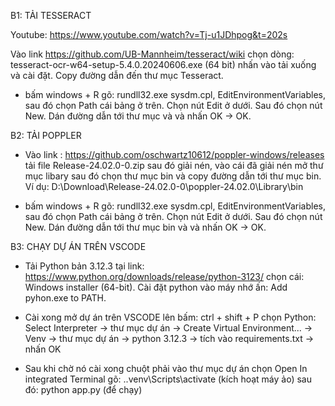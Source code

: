 B1: TẢI TESSERACT

Youtube: https://www.youtube.com/watch?v=Tj-u1JDhpog&t=202s

Vào link https://github.com/UB-Mannheim/tesseract/wiki chọn dòng: tesseract-ocr-w64-setup-5.4.0.20240606.exe (64 bit) nhấn vào tải xuống và cài đặt. Copy đường dẫn đến thư mục Tesseract.

- bấm windows + R gõ: rundll32.exe sysdm.cpl, EditEnvironmentVariables, sau đó chọn Path cái bảng ở trên. Chọn nút Edit ở dưới. Sau đó chọn nút New. Dán đường dẫn tới thư mục và và nhấn OK -> OK.

B2: TẢI POPPLER

- Vào link : https://github.com/oschwartz10612/poppler-windows/releases tải file Release-24.02.0-0.zip sau đó giải nén, vào cái đã giải nén mở thư mục libary sau đó chọn thư mục bin và copy đường dẫn tới thư mục bin. Ví dụ: D:\Download\Release-24.02.0-0\poppler-24.02.0\Library\bin

- bấm windows + R gõ: rundll32.exe sysdm.cpl, EditEnvironmentVariables, sau đó chọn Path cái bảng ở trên. Chọn nút Edit ở dưới. Sau đó chọn nút New. Dán đường dẫn tới thư mục bin và và nhấn OK -> OK.

B3: CHẠY DỰ ÁN TRÊN VSCODE

- Tải Python bản 3.12.3 tại link: https://www.python.org/downloads/release/python-3123/ chọn cái: Windows installer (64-bit). Cài đặt python vào máy nhớ ấn: Add pyhon.exe to PATH.

- Cài xong mở dự án trên VSCODE lên bấm: ctrl + shift + P chọn Python: Select Interpreter -> thư mục dự án -> Create Virtual Environment... -> Venv -> thư mục dự án -> python 3.12.3 -> tích vào requirements.txt -> nhấn OK

- Sau khi chờ nó cài xong chuột phải vào thư mục dự án chọn Open In integrated Terminal
gõ: 
.\.venv\Scripts\activate (kích hoạt máy ảo)
sau đó: python app.py (để chạy)
